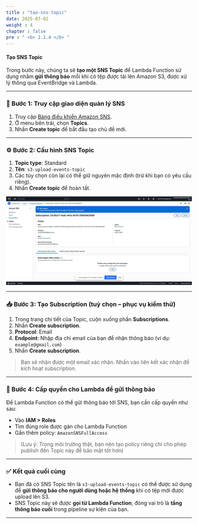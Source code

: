 ```yaml
---
title : "tao-sns-topic"
date: 2025-07-02
weight : 4
chapter : false
pre : " <b> 2.1.4 </b> "
---
```


#### Tạo SNS Topic

Trong bước này, chúng ta sẽ **tạo một SNS Topic** để Lambda Function sử dụng nhằm **gửi thông báo** mỗi khi có tệp được tải lên Amazon S3, được xử lý thông qua EventBridge và Lambda.

---

### 📝 Bước 1: Truy cập giao diện quản lý SNS

1. Truy cập [Bảng điều khiển Amazon SNS](https://console.aws.amazon.com/sns/v3/home).
2. Ở menu bên trái, chọn **Topics**.
3. Nhấn **Create topic** để bắt đầu tạo chủ đề mới.

---

### ⚙️ Bước 2: Cấu hình SNS Topic

1. **Topic type**: Standard  
2. **Tên**: `s3-upload-events-topic`  
3. Các tùy chọn còn lại có thể giữ nguyên mặc định (trừ khi bạn có yêu cầu riêng).
4. Nhấn **Create topic** để hoàn tất.

![SNS Topic](images/sns1.jpg)

---

### 📥 Bước 3: Tạo Subscription (tuỳ chọn – phục vụ kiểm thử)

1. Trong trang chi tiết của Topic, cuộn xuống phần **Subscriptions**.
2. Nhấn **Create subscription**.
3. **Protocol**: Email  
4. **Endpoint**: Nhập địa chỉ email của bạn để nhận thông báo (ví dụ: `example@gmail.com`)
5. Nhấn **Create subscription**.

> Bạn sẽ nhận được một email xác nhận. Nhấn vào liên kết xác nhận để kích hoạt subscription.

---

### 🔄 Bước 4: Cấp quyền cho Lambda để gửi thông báo

Để Lambda Function có thể gửi thông báo tới SNS, bạn cần cấp quyền như sau:

- Vào **IAM > Roles**
- Tìm đúng role được gán cho Lambda Function
- Gắn thêm policy: `AmazonSNSFullAccess`  
> (Lưu ý: Trong môi trường thật, bạn nên tạo policy riêng chỉ cho phép publish đến Topic này để bảo mật tốt hơn)

---

### ✅ Kết quả cuối cùng

- Bạn đã có SNS Topic tên là `s3-upload-events-topic` có thể được sử dụng để **gửi thông báo cho người dùng hoặc hệ thống** khi có tệp mới được upload lên S3.
- SNS Topic này sẽ được **gọi từ Lambda Function**, đóng vai trò là **tầng thông báo cuối** trong pipeline sự kiện của bạn.

---

